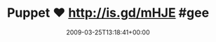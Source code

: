---
retweeted: false
source: <a href="http://twitter.com" rel="nofollow">Twitter Web Client</a>
entities:
  hashtags:
  - text: geekdom
    indices:
    - '27'
    - '35'
  symbols: []
  user_mentions: []
  urls: []
display_text_range:
- '0'
- '35'
favorite_count: '0'
id_str: '1387815052'
truncated: false
retweet_count: '0'
id: '1387815052'
created_at: Wed Mar 25 13:18:41 +0000 2009
favorited: false
full_text: 'Puppet ♥ http://is.gd/mHJE #geekdom'
lang: en
tags:
- geekdom
- pesos:twitter
date: '2009-03-25T13:18:41+00:00'
src: https://twitter.com/bascht/status/1387815052
original_url: https://twitter.com/bascht/status/1387815052
type: twitter_tweet
text: 'Puppet ♥ http://is.gd/mHJE #geekdom'
title: 'Puppet ♥ http://is.gd/mHJE #gee'

---